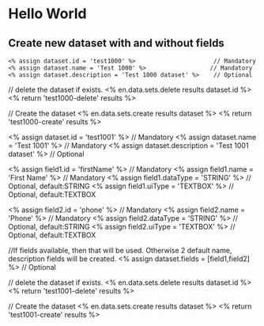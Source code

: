 # Hello World
## Create new dataset with and without fields

```
<% assign dataset.id = 'test1000' %>                      // Mandatory
<% assign dataset.name = 'Test 1000' %>                  // Mandatory
<% assign dataset.description = 'Test 1000 dataset' %>    // Optional
```
// delete the dataset if exists.
<% en.data.sets.delete results dataset.id %>
<% return 'test1000-delete' results %>

// Create the dataset
<% en.data.sets.create results dataset %>
<% return 'test1000-create' results %>

<% assign dataset.id = 'test1001' %>                        // Mandatory
<% assign dataset.name = 'Test 1001' %>                     // Mandatory
<% assign dataset.description = 'Test 1001 dataset' %>      // Optional

<% assign field1.id = 'firstName' %>                        // Mandatory
<% assign field1.name = 'First Name' %>                     // Mandatory
<% assign field1.dataType = 'STRING' %>                     // Optional, default:STRING
<% assign field1.uiType = 'TEXTBOX' %>                      // Optional, default:TEXTBOX

<% assign field2.id = 'phone' %>                            // Mandatory
<% assign field2.name = 'Phone' %>                          // Mandatory
<% assign field2.dataType = 'STRING' %>                     // Optional, default:STRING
<% assign field2.uiType = 'TEXTBOX' %>                      // Optional, default:TEXTBOX

//If fields available, then that will be used. Otherwise 2 default name, description fields will be created.
<% assign dataset.fields = [field1,field2] %>      // Optional

// delete the dataset if exists.
<% en.data.sets.delete results dataset.id %>
<% return 'test1001-delete' results %>

// Create the dataset
<% en.data.sets.create results dataset %>
<% return 'test1001-create' results %>




